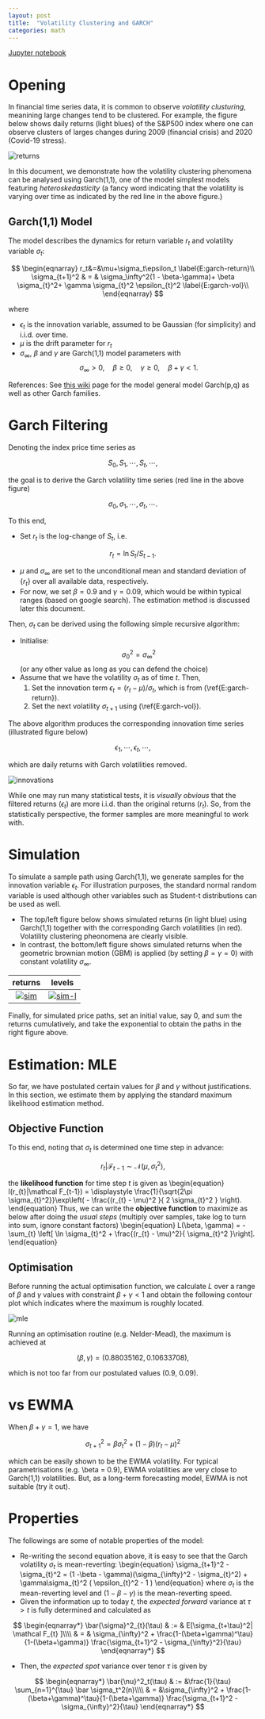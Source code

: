 ```yaml
---
layout: post
title:  "Volatility Clustering and GARCH"
categories: math
---
```


[Jupyter notebook](https://github.com/xyise/xyise/blob/main/notebook/garch11/nb_garch_11.ipynb)

# Opening

In financial time series data, it is common to observe *volatility clusturing*, meanining large changes tend to be clustered. For example, the figure below shows daily returns (light blues) of the S&P500 index where one can observe clusters of larges changes during 2009 (financial crisis) and 2020 (Covid-19 stress). 

![returns](/assets/garch11/returns.png)

In this document, we demonstrate how the volatility clustering phenomena can be analysed using Garch(1,1), one of the model simplest models featuring *heteroskedasticity* (a fancy word indicating that the volatility is varying over time as indicated by the red line in the above figure.)

## Garch(1,1) Model

The model describes the dynamics for return variable $r_t$ and volatility variable $\sigma_t$:

$$
\begin{eqnarray}
r_t&=&\mu+\sigma_t\epsilon_t \label{E:garch-return}\\
\sigma_{t+1}^2 & = & \sigma_\infty^2(1 - \beta-\gamma)+ \beta \sigma_{t}^2+ \gamma  \sigma_{t}^2 \epsilon_{t}^2 \label{E:garch-vol}\\
\end{eqnarray}
$$

where 
* $\epsilon_t$ is the innovation variable, assumed to be Gaussian (for simplicity) and i.i.d. over time.
* $\mu$ is the drift parameter for $r_t$
* $\sigma_\infty$, $\beta$ and $\gamma$ are Garch(1,1) model parameters with 
$$ \sigma_\infty > 0,\quad \beta \ge 0, \quad \gamma \ge 0,\quad \beta + \gamma < 1. $$

References: See [this wiki](https://en.wikipedia.org/wiki/Autoregressive_conditional_heteroskedasticity) page for the model general model Garch(p,q) as well as other Garch families. 



# Garch Filtering

Denoting the index price time series as

$$ S_0, S_1, \cdots, S_t, \cdots, $$

the goal is to derive the Garch volatility time series (red line in the above figure)

$$ \sigma_0, \sigma_1, \cdots, \sigma_t, \cdots. $$

To this end, 
* Set $r_t$ is the log-change of $S_{t}$, i.e.

$$ r_t = \ln { S_t / S_{t-1}}.$$

* $\mu$ and $\sigma_\infty$ are set to the unconditional mean and standard deviation of $\{r_t\}$ over all available data, respectively. 
* For now, we set $\beta = 0.9$ and $\gamma = 0.09$, which would be within typical ranges (based on google search). The estimation method is discussed later this document. 

Then, $\sigma_t$ can be derived using the following simple recursive algorithm:
* Initialise: $$\sigma^{2}_{0} = \sigma^{2}_{\infty}$$ (or any other value as long as you can defend the choice)
* Assume that we have the volatility $\sigma_t$ as of time $t$. Then, 
    1. Set the innovation term $\epsilon_t = (r_t - \mu) / \sigma_t$, which is from (\ref{E:garch-return}).
    2. Set the next volatility $\sigma_{t+1}$ using (\ref{E:garch-vol}).

The above algorithm produces the corresponding innovation time series (illustrated figure below)

$$ \epsilon_1, \cdots, \epsilon_t, \cdots, $$

which are daily returns with Garch volatilities removed. 

![innovations](/assets/garch11/innovations.png)

While one may run many statistical tests, it is *visually obvious* that the filtered returns ($\epsilon_t$) are more i.i.d. than the original returns ($r_t$). So, from the statistically perspective, the former samples are more meaningful to work with. 

# Simulation

To simulate a sample path using Garch(1,1), we generate samples for the innovation variable $\epsilon_t$. For illustration purposes, the standard normal random variable is used although other variables such as Student-t distributions can be used as well. 
* The top/left figure below shows simulated returns (in light blue) using Garch(1,1) together with the corresponding Garch volatilities (in red). Volatility clustering pheonomena are clearly visible. 
* In contrast, the bottom/left figure shows simulated returns when the geometric brownian motion (GBM) is applied (by setting $\beta=\gamma=0$) with constant volatility $\sigma_\infty$. 

|returns  |levels   |
| :-------: | :-------: |
| [![sim](/assets/garch11/simulation.png)](/assets/garch11/simulation.png)  | [![sim-l](/assets/garch11/simulation-level.png)](/assets/garch11/simulation-level.png)|

Finally, for simulated price paths, set an initial value, say 0, and sum the returns cumulatively, and take the exponential to obtain the paths in the right figure above. 

# Estimation: MLE

So far, we have postulated certain values for $\beta$ and $\gamma$ without justifications. In this section, we estimate them by applying the standard maximum likelihood estimation method. 

## Objective Function

To this end, noting that $\sigma_t$ is determined one time step in advance:

$$
r_t | \mathcal F_{t-1} \sim \mathcal N (\mu, \sigma_{t}^2),
$$

the **likelihood function** for time step $t$ is given as
\begin{equation}
l(r_{t}|\mathcal F_{t-1}) = \displaystyle \frac{1}{\sqrt{2\pi \sigma_{t}^2}}\exp\left( - \frac{(r_{t} - \mu)^2 }{ 2 \sigma_{t}^2 } \right).
\end{equation}
Thus, we can write the **objective function** to maximize as below after doing the *usual steps* (multiply over samples, take log to turn into sum, ignore constant factors)
\begin{equation}
L(\beta, \gamma) = -\sum_{t} \left[ \ln \sigma_{t}^2 + \frac{(r_{t} - \mu)^2}{ \sigma_{t}^2 }\right].
\end{equation}

## Optimisation

Before running the actual optimisation function, we calculate $L$ over a range of $\beta$ and $\gamma$ values with constraint $\beta + \gamma < 1$ and obtain the following contour plot which indicates where the maximum is roughly located. 

![mle](/assets/garch11/mle-contour.png)

Running an optimisation routine (e.g. Nelder-Mead), the maximum is achieved at

$$ (\beta, \gamma) = (0.88035162, 0.10633708), $$

which is not too far from our postulated values (0.9, 0.09).

# vs EWMA

When $\beta+\gamma=1$, we have

$$
\sigma_{t+1}^2 = \beta \sigma_{t}^2 + (1-\beta) \left( r_t - \mu \right)^2
$$

which can be easily shown to be the EWMA volatility. For typical parametrisations (e.g. \beta = 0.9), EWMA volatilities are very close to Garch(1,1) volatilities. But, as a long-term forecasting model, EWMA is not suitable (try it out).

# Properties

The followings are some of notable properties of the model:
* Re-writing the second equation above, it is easy to see that the Garch volatility $\sigma_t$ is mean-reverting:
\begin{equation}
\sigma_{t+1}^2 - \sigma_{t}^2 = (1 -\beta - \gamma)(\sigma_{\infty}^2 - \sigma_{t}^2) + \gamma\sigma_{t}^2 ( \epsilon_{t}^2 - 1 )
\end{equation}
where $\sigma_t$ is the mean-reverting level and $(1-\beta-\gamma)$ is the mean-reverting speed. 
* Given the information up to today $t$, the *expected forward* variance at $\tau > t$ is fully determined and calculated as 

$$
\begin{eqnarray*}
\bar{\sigma}^2_{t}(\tau) & := & E[\sigma_{t+\tau}^2| \mathcal F_{t} ]\\\\
 & = & \sigma_{\infty}^2 + \frac{1-(\beta+\gamma)^\tau}{1-(\beta+\gamma)} \frac{\sigma_{t+1}^2 - \sigma_{\infty}^2}{\tau}
\end{eqnarray*}
$$

* Then, the *expected spot* variance over tenor $\tau$ is given by

$$
\begin{eqnarray*}
\bar{\nu}^2_t(\tau) & := &\frac{1}{\tau} \sum_{n=1}^{\tau} \bar \sigma_t^2(n)\\\\
& = &\sigma_{\infty}^2 + \frac{1-(\beta+\gamma)^\tau}{1-(\beta+\gamma)} \frac{\sigma_{t+1}^2 - \sigma_{\infty}^2}{\tau}
\end{eqnarray*}
$$
